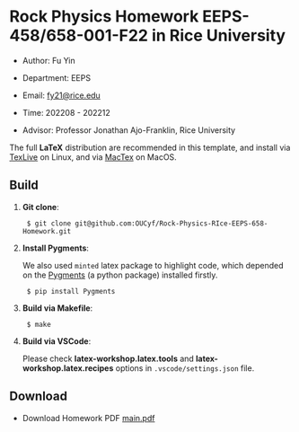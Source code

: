 # Rock Physics Homework EEPS-458/658-001-F22 in Rice University 


- Author: Fu Yin  

- Department: EEPS

- Email: fy21@rice.edu 

- Time: 202208 - 202212
- Advisor: Professor Jonathan Ajo-Franklin, Rice University



The full **LaTeX** distribution are recommended in this template, and install via [TexLive](https://github.com/scottkosty/install-tl-ubuntu) on Linux, and via [MacTex](https://www.tug.org/mactex/) on MacOS.


## Build


1. **Git clone**:

		$ git clone git@github.com:OUCyf/Rock-Physics-RIce-EEPS-658-Homework.git


2. **Install Pygments**:

    We also used `minted` latex package to highlight code, which depended on the [Pygments](https://pygments.org/) (a python package) installed firstly.

		$ pip install Pygments


3. **Build via Makefile**:

		$ make


4. **Build via VSCode**:

   Please check **latex-workshop.latex.tools** and **latex-workshop.latex.recipes** options in `.vscode/settings.json` file.


## Download

- Download Homework PDF [main.pdf](https://github.com/OUCyf/Rock-Physics-RIce-EEPS-658-Homework/raw/gh-pages/main.pdf)

<!-- ---
![img](https://github.com/OUCyf/Rock-Physics-RIce-EEPS-658-Homework/raw/gh-pages/main.gif)

--- -->


